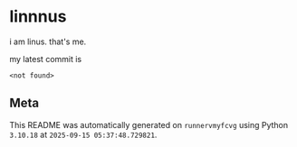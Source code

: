 # linnnus

i am linus. that's me.

my latest commit is

```
<not found>
```

## Meta

This README was automatically generated on `runnervmyfcvg` using Python
`3.10.18` at `2025-09-15 05:37:48.729821`.
